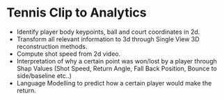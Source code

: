 # Tennis Clip to Analytics
- Identify player body keypoints, ball and court coordinates in 2d.
- Transform all relevant information to 3d through Single View 3D reconstruction methods. 
- Compute shot speed from 2d video.
- Interpretation of why a certain point was won/lost by a player through Shap Values (Shot Speed, Return Angle, Fall Back Position, Bounce to side/baseline etc..)
- Language Modelling to predict how a certain player would make the return. 
